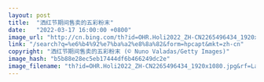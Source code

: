 ```yaml
---
layout: post
title:  "洒红节期间售卖的五彩粉末"
date:   "2022-03-17 16:00:00 +0800"
image_url: "http://cn.bing.com/th?id=OHR.Holi2022_ZH-CN2265496434_1920x1080.jpg&rf=LaDigue_1920x1080.jpg&pid=hp"
link: "/search?q=%e6%b4%92%e7%ba%a2%e8%8a%82&form=hpcapt&mkt=zh-cn"
copyright: "洒红节期间售卖的五彩粉末 (© Nuno Valadas/Getty Images)"
image_hash: "b5b88e28ec5eb17444df6b466249dc2e"
image_filename: "th?id=OHR.Holi2022_ZH-CN2265496434_1920x1080.jpg&rf=LaDigue_1920x1080.jpg&pid=hp"
---
```

